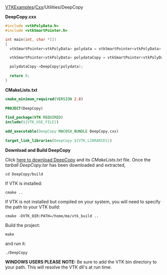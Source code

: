 [VTKExamples](Home)/[Cxx](Cxx)/Utilities/DeepCopy

**DeepCopy.cxx**
```c++
#include <vtkPolyData.h>
#include <vtkSmartPointer.h>

int main(int, char *[])
{
  vtkSmartPointer<vtkPolyData> polydata = vtkSmartPointer<vtkPolyData>::New();

  vtkSmartPointer<vtkPolyData> polydataCopy = vtkSmartPointer<vtkPolyData>::New();

  polydataCopy->DeepCopy(polydata);
  
  return 0;
}
```
**CMakeLists.txt**
```cmake
cmake_minimum_required(VERSION 2.8)
 
PROJECT(DeepCopy)
 
find_package(VTK REQUIRED)
include(${VTK_USE_FILE})
 
add_executable(DeepCopy MACOSX_BUNDLE DeepCopy.cxx)
 
target_link_libraries(DeepCopy ${VTK_LIBRARIES})
```

**Download and Build DeepCopy**

Click [here to download DeepCopy](https://github.com/lorensen/VTKWikiExamplesTarballs/raw/master/DeepCopy.tar) and its *CMakeLists.txt* file.
Once the *tarball DeepCopy.tar* has been downloaded and extracted,
```
cd DeepCopy/build 
```
If VTK is installed:
```
cmake ..
```
If VTK is not installed but compiled on your system, you will need to specify the path to your VTK build:
```
cmake -DVTK_DIR:PATH=/home/me/vtk_build ..
```
Build the project:
```
make
```
and run it:
```
./DeepCopy
```
**WINDOWS USERS PLEASE NOTE:** Be sure to add the VTK bin directory to your path. This will resolve the VTK dll's at run time.


